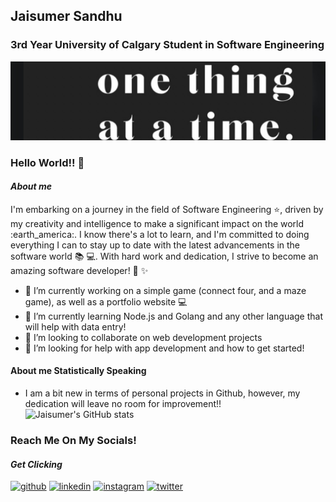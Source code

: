 ## Jaisumer Sandhu
### 3rd Year University of Calgary Student in Software Engineering
![Motto Banner](/banner.jpeg)
### Hello World!! 👋
#### *About me*
I'm embarking on a journey in the field of Software Engineering :star:, driven by my creativity and intelligence to make a significant impact on the world :earth_america:. I know there's a lot to learn, and I'm committed to doing everything I can to stay up to date with the latest advancements in the software world :books: :computer:. With hard work and dedication, I strive to become an amazing software developer! :rocket: :sparkles:

- 🔭 I’m currently working on a simple game (connect four, and a maze game), as well as a portfolio website :computer:
- 🌱 I’m currently learning Node.js and Golang and any other language that will help with data entry!
- 👯 I’m looking to collaborate on web development projects
- 🤔 I’m looking for help with app development and how to get started!

#### About me **Statistically Speaking**
- I am a bit new in terms of personal projects in Github, however, my dedication will leave no room for improvement!!
![Jaisumer's GitHub stats](https://github-readme-stats.vercel.app/api?username=JaisumerS&theme=algolia&show_icons=true)

### Reach Me On My Socials!
#### *Get Clicking*
[<img src='https://cdn.jsdelivr.net/npm/simple-icons@3.0.1/icons/github.svg' alt='github' height='40'>](https://github.com/JaisumerS) [<img src='https://cdn.jsdelivr.net/npm/simple-icons@3.0.1/icons/linkedin.svg' alt='linkedin' height='40'>](https://www.linkedin.com/in/jaisumer-sandhu-3399b4248/) [<img src='https://cdn.jsdelivr.net/npm/simple-icons@3.0.1/icons/instagram.svg' alt='instagram' height='40'>](https://www.instagram.com/jaisumer_sandhu/) [<img src='https://cdn.jsdelivr.net/npm/simple-icons@3.0.1/icons/twitter.svg' alt='twitter' height='40'>](https://twitter.com/jaisumer-sandhu-3399b4248)  
